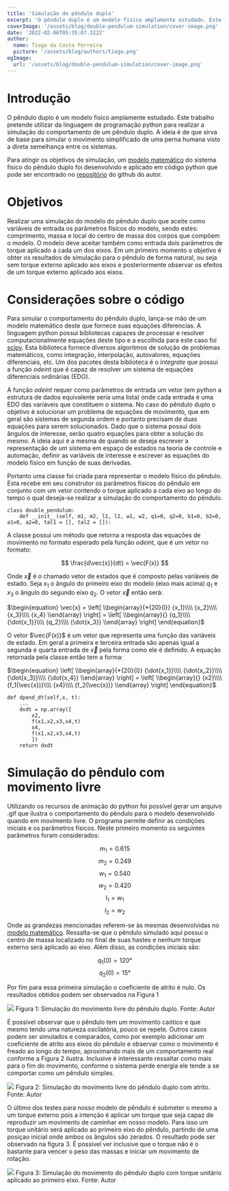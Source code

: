 ```yaml
---
title: 'Simulação do pêndulo duplo'
excerpt: 'O pêndulo duplo é um modelo físico amplamente estudado. Este trabalho pretende utilizar da linguagem de programação python para realizar a simulação do comportamento de um pêndulo duplo. A ideia é de que sirva de base para simular o movimento simplificado de uma perna humana visto a direta semelhança entre os sistemas.'
coverImage: '/assets/blog/double-pendulum-simulation/cover-image.png'
date: '2022-02-06T05:35:07.322Z'
author:
  name: Tiago da Costa Ferreira
  picture: '/assets/blog/authors/tiago.png'
ogImage:
  url: '/assets/blog/double-pendulum-simulation/cover-image.png'
---
```


# Introdução

O pêndulo duplo é um modelo físico amplamente estudado. Este trabalho pretende utilizar da linguagem de programação python para realizar a simulação do comportamento de um pêndulo duplo. A ideia é de que sirva de base para simular o movimento simplificado de uma perna humana visto a direta semelhança entre os sistemas.

Para atingir os objetivos de simulação, um [modelo matemático](https://tcc-blog.vercel.app/posts/physical_model) do sistema físico do pêndulo duplo foi desenvolvido e aplicado em código python que pode ser encontrado no [repositório](https://github.com/Tiago-hub/tcc2) do github do autor. 

# Objetivos 

Realizar uma simulação do modelo do pêndulo duplo que aceite como variáveis de entrada os parâmetros físicos do modelo, sendo estes: comprimento, massa e local do centro de massa dos corpos que compõem o modelo. O modelo deve aceitar também como entrada dois parâmetros de torque aplicado a cada um dos eixos. Em um primeiro momento o objetivo é obter os resultados de simulação para o pêndulo de forma natural, ou seja sem torque externo aplicado aos eixos e posteriormente observar os efeitos de um torque externo aplicado aos eixos.

# Considerações sobre o código

Para simular o comportamento do pêndulo duplo, lança-se mão de um modelo matemático deste que fornece suas equações diferencias. A linguagem python possui bibliotecas capazes de processar e resolver computacionalmente equações deste tipo e a escolhida para este caso foi [scipy](https://scipy.org/). Esta biblioteca fornece diversos algoritmos de solução de problemas matemáticos, como integração, interpolação, autovalores, equações diferenciais, etc. Um dos pacotes desta biblioteca é o *integrate* que possui a função *odeint* que é capaz de resolver um sistema de equações diferenciais ordinárias (EDO).

A função *odeint* requer como parâmetros de entrada um vetor (em python a estrutura de dados equivalente seria uma lista) onde cada entrada é uma EDO das variáveis que constituem o sistema. No caso do pêndulo duplo o objetivo é solucionar um problema de equações de movimento, que em geral são sistemas de segunda ordem e portanto precisam de duas equações para serem solucionados. Dado que o sistema possui dois ângulos de interesse, serão quatro equações para obter a solução do mesmo. A ideia aqui é a mesma de quando se deseja escrever a representação de um sistema em espaço de estados na teoria de controle e automação, definir as variáveis de interesse e escrever as equações do modelo físico em função de suas derivadas.

Portanto uma classe foi criada para representar o modelo físico do pêndulo. Esta recebe em seu construtor os parâmetros físicos do pêndulo em conjunto com um vetor contendo o torque aplicado a cada eixo ao longo do tempo o qual deseja-se realizar a simulação do comportamento do pêndulo.

    class double_pendulum:
        def __init__(self, m1, m2, l1, l2, w1, w2, q1=0, q2=0, b1=0, b2=0, a1=0, a2=0, tal1 = [], tal2 = []):
        
A classe possui um método que retorna a resposta das equações de movimento no formato esperado pela função *odeint*, que é um vetor no formato:

$$
\frac{d\vec{x}}{dt} = \vec{F(x)}
$$

Onde $\vec{x}$ é o chamado vetor de estados que é composto pelas variáveis de estado. Seja $x_1$ o ângulo do primeiro eixo do modelo (eixo mais acima) $q_1$ e $x_3$ o ângulo do segundo eixo $q_2$. O vetor $\vec{x}$ então será:

$\begin{equation}
    \vec{x} = 
    \left[
        \\begin{array}{*{20}{l}}
        {x_1}\\\\
        {x_2}\\\\
        {x_3}\\\\
        {x_4}
        \\end{array}
    \right] = \left[
    \\begin{array}{}
        {q_1}\\\\
        {\dot{x_1}}\\\\
        {q_2}\\\\
        {\dot{x_3}}
    \\end{array}
    \right]
\end{equation}$

O vetor $\vec{F(x)}$ é um vetor que representa uma função das variáveis de estado. Em geral a primeira e terceira entrada são apenas igual a segunda e quarta entrada de $\vec{x}$ pela forma como ele é definido. A equação retornada pela classe então tem a forma:

$\begin{equation}
    \left[
        \\begin{array}{*{20}{l}}
        {\dot{x_1}}\\\\
        {\dot{x_2}}\\\\
        {\dot{x_3}}\\\\
        {\dot{x_4}}
        \\end{array}
    \right] = \left[
    \\begin{array}{}
        {x2}\\\\
        {f_1(\vec{x})}\\\\
        {x4}\\\\
        {f_2(\vec{x})}
    \\end{array}
    \right]
\end{equation}$

    def dpend_dt(self,x, t):
        ...
        dxdt = np.array([
            x2,
            f(x1,x2,x3,x4,t)
            x4,
            f(x1,x2,x3,x4,t)
            ])
        return dxdt

# Simulação do pêndulo com movimento livre

Utilizando os recursos de animação do python foi possível gerar um arquivo .gif que ilustra o comportamento do pêndulo para o modelo desenvolvido quando em movimento livre. O programa permite definir as condições iniciais e os parâmetros físicos. Neste primeiro momento os seguintes parâmetros foram considerados:

$$m_1 = 0.615$$
$$m_2 = 0.249$$
$$w_1 = 0.540$$
$$w_2 = 0.420$$
$$l_1 = w_1$$
$$l_2 = w_2$$

Onde as grandezas mencionadas referem-se às mesmas desenvolvidas no [modelo matemático](https://tcc-blog.vercel.app/posts/physical_model). Ressalta-se que o pêndulo simulado aqui possui o centro de massa localizado no final de suas hastes e nenhum torque externo será aplicado ao eixo. Além disso, as condições iniciais são:

$$q_1(0) = 120°$$
$$q_2(0) = 15°$$
        
Por fim para essa primeira simulação o coeficiente de atrito é nulo. Os resultados obtidos podem ser observados na Figura 1

![](/assets/blog/double-pendulum-simulation/pen.gif)
Figura 1: Simulação do movimento livre do pêndulo duplo. Fonte: Autor

É possível observar que o pêndulo tem um movimento caótico e que mesmo tendo uma natureza oscilatória, pouco se repete. Outros casos podem ser simulados e comparados, como por exemplo adicionar um coeficiente de atrito aos eixos do pêndulo e observar como o movimento é freado ao longo do tempo, aproximando mais de um comportamento real conforme a Figura 2 ilustra. Inclusive é interessante ressaltar como mais para o fim do movimento, conforme o sistema perde energia ele tende a se comportar como um pêndulo simples.

![](/assets/blog/double-pendulum-simulation/pen_friction.gif)
Figura 2: Simulação do movimento livre do pêndulo duplo com atrito. Fonte: Autor

O último dos testes para nosso modelo de pêndulo é submeter o mesmo a um torque externo pois a intenção é aplicar um torque que seja capaz de reproduzir um movimento de caminhar em nosso modelo. Para isso um torque unitário será aplicado ao primeiro eixo do pêndulo, partindo de uma posiçao inicial onde ambos os ângulos são zerados. O resultado pode ser observado na figura 3. É possível ver inclusive que o torque não é o bastante para vencer o peso das massas e iniciar um movimento de rotação.

![](/assets/blog/double-pendulum-simulation/pen_torque.gif)
Figura 3: Simulação do movimento do pêndulo duplo com torque unitário aplicado ao primeiro eixo. Fonte: Autor
